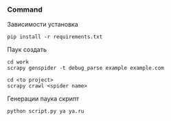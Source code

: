 ### Command

Зависимости установка

```shell
pip install -r requirements.txt
```

Паук создать

```shell
cd work
scrapy genspider -t debug_parse example example.com

cd <to project>
scrapy crawl <spider name>
```
 

Генерации паука скрипт

```shell
python script.py ya ya.ru
```
